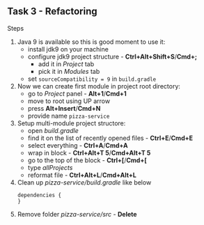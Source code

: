 ## Task 3 - Refactoring



Steps
1. Java 9 is available so this is good moment to use it:
   * install jdk9 on your machine
   * configure jdk9 project structure - **Ctrl+Alt+Shift+S**/**Cmd+;**
     * add it in *Project* tab
     * pick it in *Modules* tab
   * set `sourceCompatibility = 9` in `build.gradle`
1. Now we can create first module in project root directory:
    * go to *Project* panel - **Alt+1**/**Cmd+1**
    * move to root using UP arrow
    * press **Alt+Insert**/**Cmd+N**
    * provide name `pizza-service`
1. Setup multi-module project structore:
    * open *build.gradle*
    * find it on the list of recently opened files - **Ctrl+E**/**Cmd+E**
    * select everything - **Ctrl+A**/**Cmd+A**
    * wrap in block - **Ctrl+Alt+T 5**/**Cmd+Alt+T 5**
    * go to the top of the block - **Ctrl+[**/**Cmd+[**
    * type *allProjects*
    * reformat file - **Ctrl+Alt+L**/**Cmd+Alt+L**
1. Clean up *pizza-service/build.gradle* like below
    ```
    dependencies {
    }
    ```
1. Remove folder *pizza-service/src* -  **Delete**
